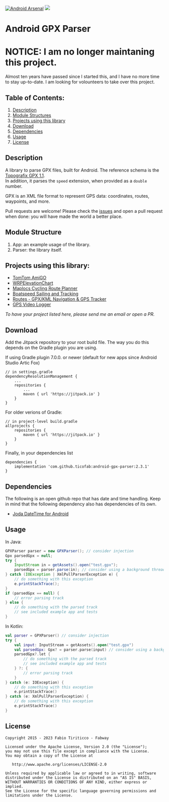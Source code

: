 [![Android Arsenal](https://img.shields.io/badge/Android%20Arsenal-android--gpx--parser-green.svg?style=flat)](https://android-arsenal.com/details/1/2500)
[![](https://jitpack.io/v/ticofab/android-gpx-parser.svg)](https://jitpack.io/#ticofab/android-gpx-parser)

# Android GPX Parser

# NOTICE: I am no longer maintaning this project.
Almost ten years have passed since I started this, and I have no more time to stay up-to-date.
I am looking for volounteers to take over this project.

## Table of Contents:
1. [Description](#description)
2. [Module Structures](#module-structure)
3. [Projects using this library](#projects-using-this-library)
4. [Download](#download)
5. [Dependencies](#dependencies)
6. [Usage](#usage)
7. [License](#license)

## Description
A library to parse GPX files, built for Android. The reference schema is the [Topografix GPX 1.1](http://www.topografix.com/GPX/1/1/).  
In addition, it parses the `speed` extension, when provided as a `double` number.

GPX is an XML file format to represent GPS data: coordinates, routes, waypoints, and more. 

Pull requests are welcome! Please check the [issues](https://github.com/ticofab/android-gpx-parser/issues) and open a pull request when done: you will have made the world a better place.

## Module Structure

1. App: an example usage of the library.
2. Parser: the library itself.

## Projects using this library:

* [TomTom AmiGO](https://play.google.com/store/apps/details?id=com.tomtom.speedcams.android.map)
* [WRPElevationChart](https://play.google.com/store/apps/details?id=de.wrpsoft.wrpelevationchartmaker&hl=de&gl=US)
* [Maplocs Cycling Route Planner](https://play.google.com/store/apps/details?id=abhiank.maplocs)
* [Boatspeed Sailing and Tracking](https://play.google.com/store/apps/details?id=de.herberlin.boatspeed&hl=de)
* [Routes - GPX/KML Navigation & GPS Tracker](https://play.google.com/store/apps/details?id=de.flosdorf.routenavigation&hl=de)
* [GPS Video Logger](https://play.google.com/store/apps/details?id=app.gps_video_logger)

_To have your project listed here, please send me an email or open a PR._

## Download

Add the Jitpack repository to your root build file. The way you do this depends on the Gradle plugin you are using.

If using Gradle plugin 7.0.0. or newer (default for new apps since Android Studio Artic Fox)
```
// in settings.gradle
dependencyResolutionManagement {
    ...
    repositories {
        ...
        maven { url 'https://jitpack.io' }
    }
}
```

For older verions of Gradle: 
```
// in project-level build.gradle
allprojects {
    repositories {
        maven { url 'https://jitpack.io' }
    }
}
```

Finally, in your dependencies list

```
dependencies {
    implementation 'com.github.ticofab:android-gpx-parser:2.3.1'
}
```

## Dependencies

The following is an open github repo that has date and time handling. Keep in mind that the following dependency also has dependencies of its own.

* [Joda DateTime for Android](https://github.com/dlew/joda-time-android)

## Usage

In Java:

```java
GPXParser parser = new GPXParser(); // consider injection
Gpx parsedGpx = null;
try {
    InputStream in = getAssets().open("test.gpx");
    parsedGpx = parser.parse(in); // consider using a background thread
} catch (IOException | XmlPullParserException e) {
    // do something with this exception
    e.printStackTrace();
}
if (parsedGpx == null) {
    // error parsing track
} else {
    // do something with the parsed track
    // see included example app and tests
}
```

In Kotlin:

```kotlin
val parser = GPXParser() // consider injection
try {
    val input: InputStream = getAssets().open("test.gpx")
    val parsedGpx: Gpx? = parser.parse(input) // consider using a background thread
    parsedGpx?.let {
        // do something with the parsed track
        // see included example app and tests
    } ?: {
        // error parsing track
    }
} catch (e: IOException) {
    // do something with this exception
    e.printStackTrace()
} catch (e: XmlPullParserException) {
    // do something with this exception
    e.printStackTrace()
}
``` 

## License

    Copyright 2015 - 2023 Fabio Tiriticco - Fabway

    Licensed under the Apache License, Version 2.0 (the "License");
    you may not use this file except in compliance with the License.
    You may obtain a copy of the License at

       http://www.apache.org/licenses/LICENSE-2.0

    Unless required by applicable law or agreed to in writing, software
    distributed under the License is distributed on an "AS IS" BASIS,
    WITHOUT WARRANTIES OR CONDITIONS OF ANY KIND, either express or implied.
    See the License for the specific language governing permissions and
    limitations under the License.

